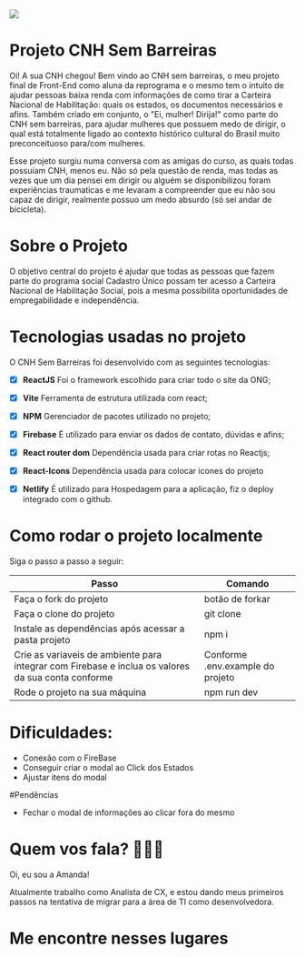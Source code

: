 <img src="projeto-repo-final/cnh-projeto/src/assets/logo.svg">

# Projeto CNH Sem Barreiras

Oi! A sua CNH chegou!
Bem vindo ao CNH sem barreiras, o meu projeto final de Front-End como aluna da reprograma e o mesmo tem o intuito de ajudar pessoas baixa renda com informações de como tirar a  Carteira Nacional de Habilitação: quais os estados, os documentos necessários e afins. Também criado em conjunto, o "Ei, mulher! Dirija!" como parte do CNH sem barreiras, para ajudar mulheres que possuem medo de dirigir, o qual está totalmente ligado ao contexto histórico cultural do Brasil muito preconceituoso para/com mulheres.

Esse projeto surgiu numa conversa com as amigas do curso, as quais todas possuíam CNH, menos eu. Não só pela questão de renda, mas todas as vezes que um dia pensei em dirigir ou alguém se disponibilizou foram experiências traumaticas e me levaram a compreender que eu não sou capaz de dirigir, realmente possuo um medo absurdo (só sei andar de bicicleta).


# Sobre o Projeto

O objetivo central do projeto é ajudar que todas as pessoas que fazem parte do programa social Cadastro Único possam ter acesso a  Carteira Nacional de Habilitação Social, pois a mesma possibilita oportunidades de empregabilidade e independência.

# Tecnologias usadas no projeto

O CNH Sem Barreiras foi desenvolvido com as seguintes tecnologias:

- [x] **ReactJS** Foi o framework escolhido para criar todo o site da ONG;
- [x] **Vite** Ferramenta de estrutura utilizada com react;
- [x] **NPM** Gerenciador de pacotes utilizado no projeto;
- [x] **Firebase** É utilizado para enviar os dados de contato, dúvidas e afins;
- [x] **React router dom** Dependência usada para criar rotas no Reactjs;
- [x] **React-Icons** Dependência usada para colocar icones do projeto
- [x] **Netlify**  É utilizado para Hospedagem para a aplicação, fiz o deploy integrado com o github.

 
# Como rodar o projeto localmente
Siga o passo a passo a seguir:
<table>
  <thead>
<th>Passo	</th>
<th>Comando</th>
  </thead>
    <tbody>
    <tr>
      <td>Faça o fork do projeto</td>
	    <td>botão de forkar</td>
    </tr>
      <tr>
      <td>Faça o clone do projeto</td>
	    <td>git clone</td>
    </tr>
	 <tr>
      <td>Instale as dependências após acessar a pasta projeto</td>
	    <td>npm i</td>
    </tr>
    <tr>
      <td>Crie as variaveis de ambiente para integrar com Firebase e inclua os valores da sua conta	conforme</td>
	    <td> Conforme .env.example do projeto</td>
    </tr>
   <tr>
      <td>Rode o projeto na sua máquina</td>
	    <td> npm run dev</td>
    </tr>	
    </table>


# Dificuldades:

- Conexão com o FireBase
- Conseguir criar o modal ao Click dos Estados
- Ajustar itens do modal

#Pendências
- Fechar o modal de informações ao clicar fora do mesmo


  
# Quem vos fala? 🙋🏿‍♀️

Oi, eu sou a Amanda!

Atualmente trabalho como Analista de CX, e estou dando meus primeiros passos na tentativa de migrar para a área de TI como desenvolvedora. 

# Me encontre nesses lugares
